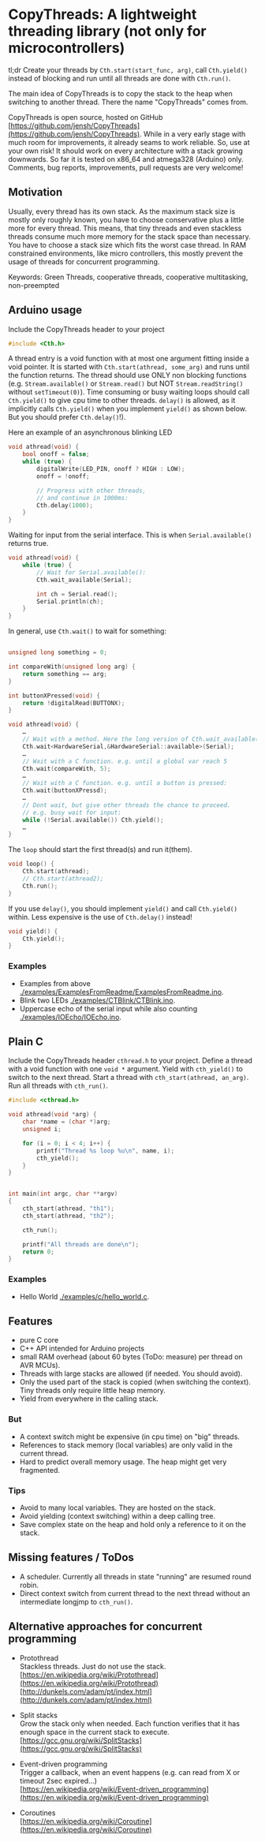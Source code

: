 CopyThreads: A lightweight threading library (not only for microcontrollers)
============================================================================

tl;dr
Create your threads by `Cth.start(start_func, arg)`, call `Cth.yield()`
instead of blocking and run until all threads are done with `Cth.run()`.

The main idea of CopyThreads is to copy the stack to the heap when
switching to another thread. There the name "CopyThreads" comes
from.

CopyThreads is open source, hosted on GitHub
[https://github.com/jensh/CopyThreads](https://github.com/jensh/CopyThreads). While
in a very early stage with much room for improvements, it already
seams to work reliable. So, use at your own risk! It should work on
every architecture with a stack growing downwards. So far it is tested
on x86_64 and atmega328 (Arduino) only. Comments, bug reports,
improvements, pull requests are very welcome!

Motivation
----------
Usually, every thread has its own stack. As the
maximum stack size is mostly only roughly known, you have to choose
conservative plus a little more for every thread. This means, that
tiny threads and even stackless threads consume much more memory
for the stack space than necessary. You have to choose a stack size
which fits the worst case thread. In RAM constrained environments,
like micro controllers, this mostly prevent the usage of threads for
concurrent programming.


Keywords: Green Threads, cooperative threads, cooperative
multitasking, non-preempted


Arduino usage
-------------

Include the CopyThreads header to your project

```C++
#include <Cth.h>
```

A thread entry is a void function with at most one argument fitting inside a
void pointer. It is started with `Cth.start(athread, some_arg)` and
runs until the function returns. The thread should use ONLY non
blocking functions (e.g. `Stream.available()` or `Stream.read()` but
NOT `Stream.readString()` without `setTimeout(0)`). Time consuming or
busy waiting loops should call `Cth.yield()` to give cpu time to other
threads. `delay()` is allowed, as it implicitly calls `Cth.yield()`
when you implement `yield()` as shown below. But you should prefer
`Cth.delay()`!).

Here an example of an asynchronous blinking LED
```C++
void athread(void) {
	bool onoff = false;
	while (true) {
		digitalWrite(LED_PIN, onoff ? HIGH : LOW);
		onoff = !onoff;

		// Progress with other threads,
		// and continue in 1000ms:
		Cth.delay(1000);
	}
}
```

Waiting for input from the serial interface. This is when
`Serial.available()` returns true.

```C++
void athread(void) {
	while (true) {
		// Wait for Serial.available():
		Cth.wait_available(Serial);

		int ch = Serial.read();
		Serial.println(ch);
	}
}
```

In general, use `Cth.wait()` to wait for something:
```C++

unsigned long something = 0;

int compareWith(unsigned long arg) {
	return something == arg;
}

int buttonXPressed(void) {
	return !digitalRead(BUTTONX);
}

void athread(void) {
	…
	// Wait with a method. Here the long version of Cth.wait_available():
	Cth.wait<HardwareSerial,&HardwareSerial::available>(Serial);
	…
	// Wait with a C function. e.g. until a global var reach 5
	Cth.wait(compareWith, 5);
	…
	// Wait with a C function. e.g. until a button is pressed:
	Cth.wait(buttonXPressd);
	…
	// Dont wait, but give other threads the chance to proceed.
	// e.g. busy wait for input:
	while (!Serial.available()) Cth.yield();
	…
}

```


The `loop` should start the first thread(s) and run it(them).

```C++
void loop() {
	Cth.start(athread);
	// Cth.start(athread2);
	Cth.run();
}
```


If you use `delay()`, you should implement `yield()` and call
`Cth.yield()` within. Less expensive is the use of `Cth.delay()`
instead!

```C++
void yield() {
	Cth.yield();
}
```


### Examples

 * Examples from above [./examples/ExamplesFromReadme/ExamplesFromReadme.ino](./examples/ExamplesFromReadme/ExamplesFromReadme.ino).
 * Blink two LEDs [./examples/CTBlink/CTBlink.ino](./examples/CTBlink/CTBlink.ino).
 * Uppercase echo of the serial input while also counting [./examples/IOEcho/IOEcho.ino](./examples/IOEcho/IOEcho.ino).


Plain C
-----------

Include the CopyThreads header `cthread.h` to your project. Define a
thread with a void function with one `void *` argument. Yield with
`cth_yield()` to switch to the next thread. Start a thread with
`cth_start(athread, an_arg)`. Run all threads with `cth_run()`.

```C
#include <cthread.h>

void athread(void *arg) {
	char *name = (char *)arg;
	unsigned i;

	for (i = 0; i < 4; i++) {
		printf("Thread %s loop %u\n", name, i);
		cth_yield();
	}
}


int main(int argc, char **argv)
{
	cth_start(athread, "th1");
	cth_start(athread, "th2");

	cth_run();

	printf("All threads are done\n");
	return 0;
}
```

### Examples
 * Hello World [./examples/c/hello_world.c](./examples/c/hello_world.c).

Features
--------
 * pure C core
 * C++ API intended for Arduino projects
 * small RAM overhead (about 60 bytes (ToDo: measure) per thread on AVR MCUs).
 * Threads with large stacks are allowed (if needed. You should avoid).
 * Only the used part of the stack is copied (when switching the
   context). Tiny threads only require little heap memory.
 * Yield from everywhere in the calling stack.

### But
 * A context switch might be expensive (in cpu time) on "big" threads.
 * References to stack memory (local variables) are only valid in the
   current thread.
 * Hard to predict overall memory usage. The heap might get very
   fragmented.

### Tips
 * Avoid to many local variables. They are hosted on the stack.
 * Avoid yielding (context switching) within a deep calling tree.
 * Save complex state on the heap and hold only a reference to it on
   the stack.


Missing features / ToDos
------------------------
 * A scheduler. Currently all threads in state "running" are resumed
   round robin.
 * Direct context switch from current thread to the next thread
   without an intermediate longjmp to `cth_run()`.


Alternative approaches for concurrent programming
-------------------------------------------------
 * Protothread  
   Stackless threads. Just do not use the stack.  
   [https://en.wikipedia.org/wiki/Protothread](https://en.wikipedia.org/wiki/Protothread)  
   [http://dunkels.com/adam/pt/index.html](http://dunkels.com/adam/pt/index.html)

 * Split stacks  
   Grow the stack only when needed. Each function verifies that it has
   enough space in the current stack to execute.  
   [https://gcc.gnu.org/wiki/SplitStacks](https://gcc.gnu.org/wiki/SplitStacks)

 * Event-driven programming  
   Trigger a callback, when an event happens (e.g. can read from X or
   timeout 2sec expired...)  
   [https://en.wikipedia.org/wiki/Event-driven_programming](https://en.wikipedia.org/wiki/Event-driven_programming)

 * Coroutines  
   [https://en.wikipedia.org/wiki/Coroutine](https://en.wikipedia.org/wiki/Coroutine)

